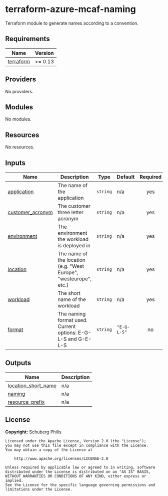 # terraform-azure-mcaf-naming
Terraform module to generate names according to a convention.

<!-- BEGIN_TF_DOCS -->
## Requirements

| Name | Version |
|------|---------|
| <a name="requirement_terraform"></a> [terraform](#requirement\_terraform) | >= 0.13 |

## Providers

No providers.

## Modules

No modules.

## Resources

No resources.

## Inputs

| Name | Description | Type | Default | Required |
|------|-------------|------|---------|:--------:|
| <a name="input_application"></a> [application](#input\_application) | The name of the application | `string` | n/a | yes |
| <a name="input_customer_acronym"></a> [customer\_acronym](#input\_customer\_acronym) | The customer three letter acronym | `string` | n/a | yes |
| <a name="input_environment"></a> [environment](#input\_environment) | The environment the workload is deployed in | `string` | n/a | yes |
| <a name="input_location"></a> [location](#input\_location) | The name of the location (e.g. "West Europe", "westeurope", etc.) | `string` | n/a | yes |
| <a name="input_workload"></a> [workload](#input\_workload) | The short name of the workload | `string` | n/a | yes |
| <a name="input_format"></a> [format](#input\_format) | The naming format used. Current options: E-G-L-S and G-E-L-S | `string` | `"E-G-L-S"` | no |

## Outputs

| Name | Description |
|------|-------------|
| <a name="output_location_short_name"></a> [location\_short\_name](#output\_location\_short\_name) | n/a |
| <a name="output_naming"></a> [naming](#output\_naming) | n/a |
| <a name="output_resource_prefix"></a> [resource\_prefix](#output\_resource\_prefix) | n/a |
<!-- END_TF_DOCS -->

## License

**Copyright:** Schuberg Philis

```text
Licensed under the Apache License, Version 2.0 (the "License");
you may not use this file except in compliance with the License.
You may obtain a copy of the License at

    http://www.apache.org/licenses/LICENSE-2.0

Unless required by applicable law or agreed to in writing, software
distributed under the License is distributed on an "AS IS" BASIS,
WITHOUT WARRANTIES OR CONDITIONS OF ANY KIND, either express or implied.
See the License for the specific language governing permissions and
limitations under the License.
```
